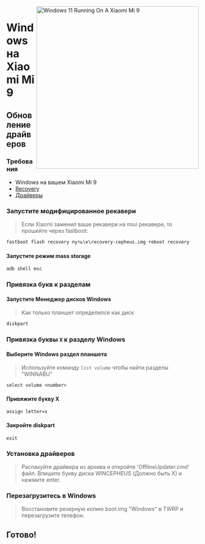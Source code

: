 <img align="right" src="https://raw.githubusercontent.com/woacepheus/Port-Windows-11-Xiaomi-Mi-9/main/cepheus.png" width="425" alt="Windows 11 Running On A Xiaomi Mi 9">

# Windows на Xiaomi Mi 9

## Обновление драйверов

### Требования

- Windows на вашем Xiaomi Mi 9
- [Recovery](../../../../releases/tag/1.0)
- [Драйверы](https://github.com/woacepheus/Port-Windows-11-Xiaomi-Mi-9/releases/download/Drivers/cepheus-drivers.zip)

### Запустите модифицированное рекавери
> Если Xiaomi заменил ваше рекавери на miui рекавери, то прошейте через fastboot:
```cmd
fastboot flash recovery путь\к\recovery-cepheus.img reboot recovery
```

#### Запустите режим mass storage
```cmd
adb shell msc
```

### Привязка букв к разделам

#### Запустите Менеджер дисков Windows

> Как только планшет определился как диск

```cmd
diskpart
```


### Привязка буквы  `X` к разделу Windows

#### Выберите Windows раздел планшета
> Используйте команду `list volume` чтобы найти разделы "WINNABU"

```diskpart
select volume <number>
```

#### Привяжите букву X
```diskpart
assign letter=x
```

#### Закройте diskpart
```diskpart
exit
```


### Установка драйверов
> Распакуйте драйвера из архива и откройте 'OfflineUpdater.cmd' файл. Впишите букву диска WINCEPHEUS (Должно быть X) и нажмите enter. 

### Перезагрузитесь в Windows
> Восстановите резерную копию boot.img "Windows" в TWRP и перезагрузите телефон.

## Готово!
